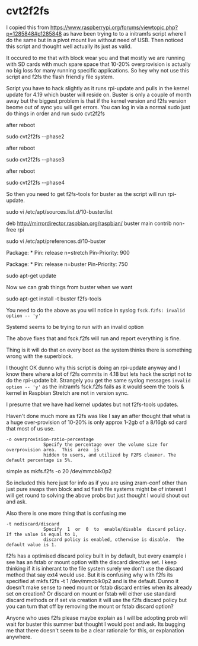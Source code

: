 # cvt2f2fs

I copied this from https://www.raspberrypi.org/forums/viewtopic.php?p=1285848#p1285848 as have been trying to to a initramfs script
where I do the same but in a pivot mount live without need of USB.
Then noticed this script and thought well actually its just as valid.

It occured to me that with block wear you and that mostly we are running with SD cards with much spare space that 10-20% overprovision is
actually no big loss for many running specific applications.
So hey why not use this script and f2fs the flash friendly file system.

Script you have to hack slightly as it runs rpi-update and pulls in the kernel update for 4.19 which buster will reside on.
Buster is only a couple of month away but the biggest problem is that if the kernel version and f2fs version beome out of sync you will get errors.
You can log in via a normal sudo just do things in order and run
sudo cvt2f2fs

after reboot

sudo cvt2f2fs --phase2

after reboot

sudo cvt2f2fs --phase3

after reboot

sudo cvt2f2fs --phase4

So then you need to get f2fs-tools for buster as the script will run rpi-update.

sudo vi /etc/apt/sources.list.d/10-buster.list

deb http://mirrordirector.raspbian.org/raspbian/ buster main contrib non-free rpi

sudo vi /etc/apt/preferences.d/10-buster

Package: *
Pin: release n=stretch
Pin-Priority: 900

Package: *
Pin: release n=buster
Pin-Priority: 750

sudo apt-get update

Now we can grab things from buster when we want

sudo apt-get install -t buster f2fs-tools

You need to do the above as you will notice in syslog `fsck.f2fs: invalid option -- 'y'` 

Systemd seems to be trying to run with an invalid option

The above fixes that and fsck.f2fs will run and report everything is fine.

Thing is it will do that on every boot as the system thinks there is something wrong with the superblock.

I thought OK dunno why this script is doing an rpi-update anyway and I know there where a lot of f2fs commits in 4.18 but lets hack the
script not to do the rpi-update bit.
Strangely you get the same syslog messages `invalid option -- 'y'` as the initramfs fsck.f2fs fails as it would seem the tools & kernel
in Raspbian Stretch are not in version sync.

I presume that we have had kernel updates but not f2fs-tools updates.

Haven't done much more as f2fs was like I say an after thought that what is a huge over-provision of 10-20% is only approx 1-2gb
of a 8/16gb sd card that most of us use.
```
-o overprovision-ratio-percentage
              Specify the percentage over the volume size for overprovision area.  This  area  is
              hidden to users, and utilized by F2FS cleaner. The default percentage is 5%.
 ```
 simple as mkfs.f2fs -o 20 /dev/mmcblk0p2
 
 So included this here just for info as if you are using zram-conf other than just pure swaps then block and sd flash file systems might be of interest
 I will get round to solving the above probs but just thought I would shout out and ask.

Also there is one more thing that is confusing me 
```
-t nodiscard/discard
              Specify  1  or  0  to  enable/disable  discard policy.  If the value is equal to 1,
              discard policy is enabled, otherwise is disable.  The default value is 1.
```

f2fs has a optimised discard policy built in by default, but every example i see has an fstab or mount option with the discard directive set.
I keep thinking if it is inherant to the file system surely we don't use the discard method that say ext4 would use.
But it is confusing why with f2fs its specified at mkfs.f2fs -t 1 /dev/mmcblk0p2 and is the default.
Dunno it doesn't make sense to need mount or fstab discard entries when its already set on creation?
Or discard on mount or fstab will either use standard discard methods or if set via creation it will use the f2fs discard policy but you can turn that off by removing the mount or fstab discard option?

Anyone who uses f2fs please maybe explain as I will be adopting prob will wait for buster this summer but thought I would post and ask.
Its bugging me that there doesn't seem to be a clear rationale for this, or explanation anywhere.

